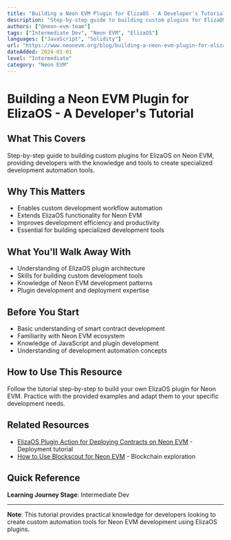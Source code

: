 ```yaml
---
title: "Building a Neon EVM Plugin for ElizaOS - A Developer's Tutorial"
description: "Step-by-step guide to building custom plugins for ElizaOS on Neon EVM"
authors: ["@neon-evm-team"]
tags: ["Intermediate Dev", "Neon EVM", "ElizaOS"]
languages: ["JavaScript", "Solidity"]
url: "https://www.neonevm.org/blog/building-a-neon-evm-plugin-for-elizaos--a-developers-tutorial"
dateAdded: 2024-01-01
level: "Intermediate"
category: "Neon EVM"
---
```


# Building a Neon EVM Plugin for ElizaOS - A Developer's Tutorial

## What This Covers

Step-by-step guide to building custom plugins for ElizaOS on Neon EVM, providing developers with the knowledge and tools to create specialized development automation tools.

## Why This Matters

- Enables custom development workflow automation
- Extends ElizaOS functionality for Neon EVM
- Improves development efficiency and productivity
- Essential for building specialized development tools

## What You'll Walk Away With

- Understanding of ElizaOS plugin architecture
- Skills for building custom development tools
- Knowledge of Neon EVM development patterns
- Plugin development and deployment expertise

## Before You Start

- Basic understanding of smart contract development
- Familiarity with Neon EVM ecosystem
- Knowledge of JavaScript and plugin development
- Understanding of development automation concepts

## How to Use This Resource

Follow the tutorial step-by-step to build your own ElizaOS plugin for Neon EVM. Practice with the provided examples and adapt them to your specific development needs.

## Related Resources

- [ElizaOS Plugin Action for Deploying Contracts on Neon EVM](https://www.neonevm.org/blog/elizaos-plugin-action-for-deploying-contracts-on-neon-evm--a-developers-tutorial) - Deployment tutorial
- [How to Use Blockscout for Neon EVM](https://www.neonevm.org/blog/how-to-use-blockscout-for-neon-evm) - Blockchain exploration

## Quick Reference

**Learning Journey Stage**: Intermediate Dev

---

**Note**: This tutorial provides practical knowledge for developers looking to create custom automation tools for Neon EVM development using ElizaOS plugins. 